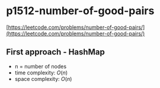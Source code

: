 # p1512-number-of-good-pairs
[https://leetcode.com/problems/number-of-good-pairs/](https://leetcode.com/problems/number-of-good-pairs/)

## First approach - HashMap

- n = number of nodes
- time complexity: $O(n)$
- space complexity: $O(n)$
